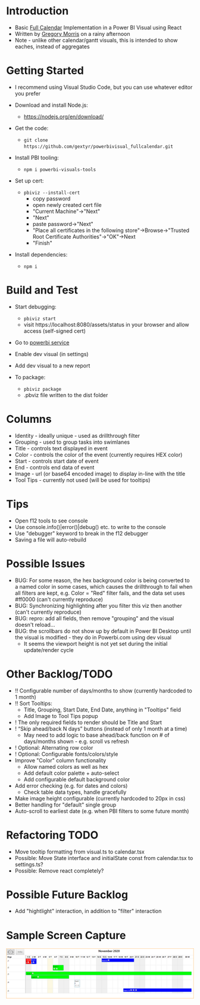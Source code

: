 # Introduction 
* Basic [Full Calendar](https://fullcalendar.io/) Implementation in a Power BI Visual using React
* Written by [Gregory Morris](mailto:gmorris@microsoft.com) on a rainy afternoon
* Note - unlike other calendar/gantt visuals, this is intended to show eaches, instead of aggregates

# Getting Started
* I recommend using Visual Studio Code, but you can use whatever editor you prefer
* Download and install Node.js:
    * https://nodejs.org/en/download/
* Get the code: 
    * ```git clone https://github.com/gextyr/powerbivisual_fullcalendar.git```
* Install PBI tooling:
    * ```npm i powerbi-visuals-tools```

* Set up cert: 
    * ```pbiviz --install-cert```
        * copy password
        * open newly created cert file
        * "Current Machine"->"Next"
        * "Next"
        * paste password->"Next"
        * "Place all certificates in the following store"->Browse->"Trusted Root Certificate Authorities"->"OK"->Next
        * "Finish"

* Install dependencies:
    * ```npm i```

# Build and Test
* Start debugging:
    * ```pbiviz start```
    * visit https://localhost:8080/assets/status in your browser and allow access (self-signed cert)

* Go to [powerbi service](https://www.powerbi.com)
* Enable dev visual (in settings)
* Add dev visual to a new report

* To package:
    * ```pbiviz package```
    * .pbviz file written to the dist folder

# Columns
* Identity - ideally unique - used as drillthrough filter
* Grouping - used to group tasks into swimlanes
* Title - controls text displayed in event
* Color - controls the color of the event (currently requires HEX color)
* Start - controls start date of event
* End - controls end data of event
* Image - url (or base64 encoded image) to display in-line with the title
* Tool Tips - currently not used (will be used for tooltips)

# Tips
* Open f12 tools to see console
* Use console.info()|error()|debug() etc. to write to the console
* Use "debugger" keyword to break in the f12 debugger
* Saving a file will auto-rebuild

# Possible Issues
* BUG: For some reason, the hex background color is being converted to a named color in some cases, which causes the drillthrough to fail when all filters are kept, e.g. Color = "Red" filter fails, and the data set uses #ff0000 (can't currently reproduce)
* BUG: Synchronizing highlighting after you filter this viz then another (can't currently reproduce)
* BUG: repro: add all fields, then remove "grouping" and the visual doesn't reload... 
* BUG: the scrollbars do not show up by default in Power BI Desktop until the visual is modified - they do in Powerbi.com using dev visual
    * It seems the viewport height is not yet set during the initial update/render cycle

# Other Backlog/TODO
* !! Configurable number of days/months to show (currently hardcoded to 1 month)
* !! Sort Tooltips:
    * Title, Grouping, Start Date, End Date, anything in "Tooltips" field
    * Add Image to Tool Tips popup
* ! The only required fields to render should be Title and Start
* ! “Skip ahead/back N days” buttons (instead of only 1 month at a time)
    * May need to add logic to base ahead/back function on # of days/months shown - e.g. scroll vs refresh
* ! Optional: Alternating row color
* ! Optional: Configurable fonts/colors/style
* Improve "Color" column functionality
    * Allow named colors as well as hex
    * Add default color palette + auto-select
    * Add configurable default background color
* Add error checking (e.g. for dates and colors)
    * Check table data types, handle gracefully
* Make image height configurable (currently hardcoded to 20px in css)
* Better handling for "default" single group
* Auto-scroll to earliest date (e.g. when PBI filters to some future month)

# Refactoring TODO
* Move tooltip formatting from visual.ts to calendar.tsx
* Possible: Move State interface and initialState const from calendar.tsx to settings.ts?
* Possible: Remove react completely?

# Possible Future Backlog
* Add "hightlight" interaction, in addition to "filter" interaction

# Sample Screen Capture
![30 day gridview screen capture](/assets/screenshot.png)
